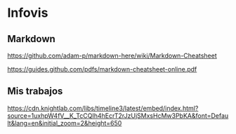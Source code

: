 # Infovis

## Markdown

https://github.com/adam-p/markdown-here/wiki/Markdown-Cheatsheet

https://guides.github.com/pdfs/markdown-cheatsheet-online.pdf

## Mis trabajos

https://cdn.knightlab.com/libs/timeline3/latest/embed/index.html?source=1uxhpW4fV__K_TcCQIh4hEcrT2rJzUjSMxsHcMw3PbKA&font=Default&lang=en&initial_zoom=2&height=650


